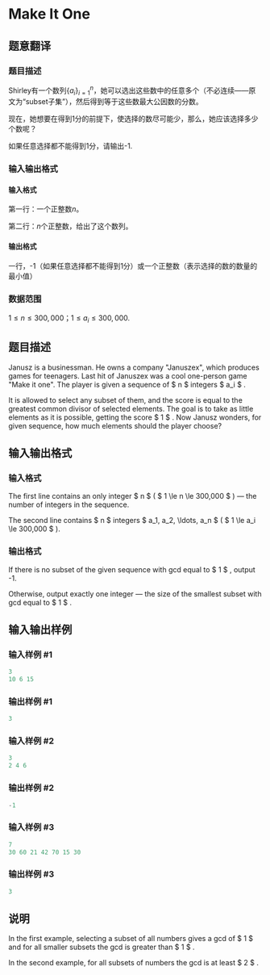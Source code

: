 # Make It One

## 题意翻译

### 题目描述

Shirley有一个数列$\{a_i\}_{i=1} ^n$，她可以选出这些数中的任意多个（不必连续——原文为“subset子集”），然后得到等于这些数最大公因数的分数。

现在，她想要在得到1分的前提下，使选择的数尽可能少，那么，她应该选择多少个数呢？

如果任意选择都不能得到1分，请输出-1.

### 输入输出格式

#### 输入格式

第一行：一个正整数$n$。

第二行：$n$个正整数，给出了这个数列。

#### 输出格式

一行，-1（如果任意选择都不能得到1分）或一个正整数（表示选择的数的数量的最小值）

### 数据范围

$1\leq n\leq 300,000$；$1\leq a_i \leq 300,000$.

## 题目描述

Janusz is a businessman. He owns a company "Januszex", which produces games for teenagers. Last hit of Januszex was a cool one-person game "Make it one". The player is given a sequence of $ n $ integers $ a_i $ .

It is allowed to select any subset of them, and the score is equal to the greatest common divisor of selected elements. The goal is to take as little elements as it is possible, getting the score $ 1 $ . Now Janusz wonders, for given sequence, how much elements should the player choose?

## 输入输出格式

### 输入格式

The first line contains an only integer $ n $ ( $ 1 \le n \le 300\,000 $ ) — the number of integers in the sequence.

The second line contains $ n $ integers $ a_1, a_2, \ldots, a_n $ ( $ 1 \le a_i \le 300\,000 $ ).

### 输出格式

If there is no subset of the given sequence with gcd equal to $ 1 $ , output -1.

Otherwise, output exactly one integer — the size of the smallest subset with gcd equal to $ 1 $ .

## 输入输出样例

### 输入样例 #1

```cpp
3
10 6 15

```
### 输出样例 #1

```cpp
3

```
### 输入样例 #2

```cpp
3
2 4 6

```
### 输出样例 #2

```cpp
-1

```
### 输入样例 #3

```cpp
7
30 60 21 42 70 15 30

```
### 输出样例 #3

```cpp
3

```
## 说明

In the first example, selecting a subset of all numbers gives a gcd of $ 1 $ and for all smaller subsets the gcd is greater than $ 1 $ .

In the second example, for all subsets of numbers the gcd is at least $ 2 $ .

